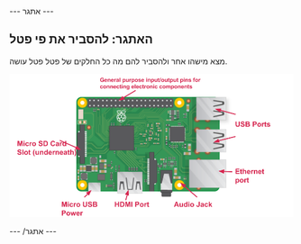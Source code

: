 \--- אתגר \---

## האתגר: להסביר את פי פטל

מצא מישהו אחר ולהסביר להם מה כל החלקים של פטל פטל עושה.

![צילום מסך](images/pi-labelled-names.png)

\--- /אתגר \---